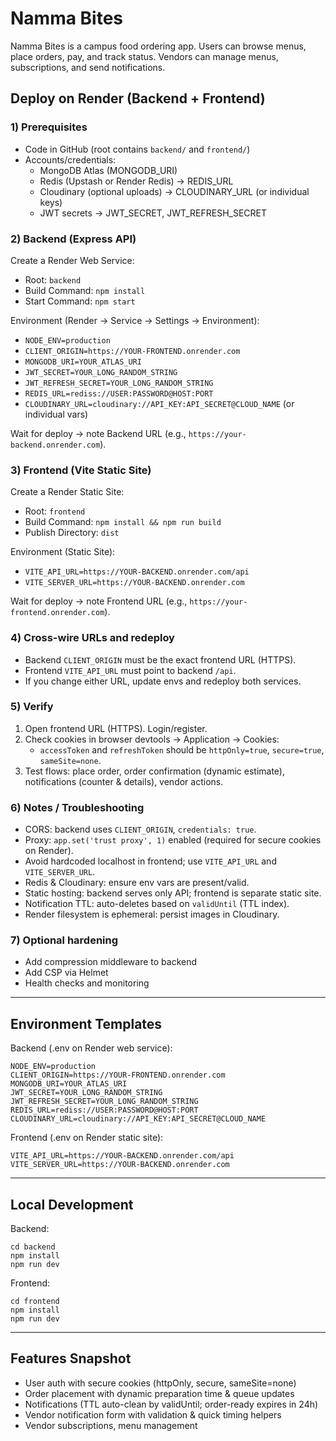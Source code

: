# Namma Bites

Namma Bites is a campus food ordering app. Users can browse menus, place orders, pay, and track status. Vendors can manage menus, subscriptions, and send notifications.

## Deploy on Render (Backend + Frontend)

### 1) Prerequisites
- Code in GitHub (root contains `backend/` and `frontend/`)
- Accounts/credentials:
  - MongoDB Atlas (MONGODB_URI)
  - Redis (Upstash or Render Redis) → REDIS_URL
  - Cloudinary (optional uploads) → CLOUDINARY_URL (or individual keys)
  - JWT secrets → JWT_SECRET, JWT_REFRESH_SECRET

### 2) Backend (Express API)
Create a Render Web Service:
- Root: `backend`
- Build Command: `npm install`
- Start Command: `npm start`

Environment (Render → Service → Settings → Environment):
- `NODE_ENV=production`
- `CLIENT_ORIGIN=https://YOUR-FRONTEND.onrender.com`
- `MONGODB_URI=YOUR_ATLAS_URI`
- `JWT_SECRET=YOUR_LONG_RANDOM_STRING`
- `JWT_REFRESH_SECRET=YOUR_LONG_RANDOM_STRING`
- `REDIS_URL=rediss://USER:PASSWORD@HOST:PORT`
- `CLOUDINARY_URL=cloudinary://API_KEY:API_SECRET@CLOUD_NAME` (or individual vars)

Wait for deploy → note Backend URL (e.g., `https://your-backend.onrender.com`).

### 3) Frontend (Vite Static Site)
Create a Render Static Site:
- Root: `frontend`
- Build Command: `npm install && npm run build`
- Publish Directory: `dist`

Environment (Static Site):
- `VITE_API_URL=https://YOUR-BACKEND.onrender.com/api`
- `VITE_SERVER_URL=https://YOUR-BACKEND.onrender.com`

Wait for deploy → note Frontend URL (e.g., `https://your-frontend.onrender.com`).

### 4) Cross-wire URLs and redeploy
- Backend `CLIENT_ORIGIN` must be the exact frontend URL (HTTPS).
- Frontend `VITE_API_URL` must point to backend `/api`.
- If you change either URL, update envs and redeploy both services.

### 5) Verify
1. Open frontend URL (HTTPS). Login/register.
2. Check cookies in browser devtools → Application → Cookies:
   - `accessToken` and `refreshToken` should be `httpOnly=true`, `secure=true`, `sameSite=none`.
3. Test flows: place order, order confirmation (dynamic estimate), notifications (counter & details), vendor actions.

### 6) Notes / Troubleshooting
- CORS: backend uses `CLIENT_ORIGIN`, `credentials: true`.
- Proxy: `app.set('trust proxy', 1)` enabled (required for secure cookies on Render).
- Avoid hardcoded localhost in frontend; use `VITE_API_URL` and `VITE_SERVER_URL`.
- Redis & Cloudinary: ensure env vars are present/valid.
- Static hosting: backend serves only API; frontend is separate static site.
- Notification TTL: auto-deletes based on `validUntil` (TTL index).
- Render filesystem is ephemeral: persist images in Cloudinary.

### 7) Optional hardening
- Add compression middleware to backend
- Add CSP via Helmet
- Health checks and monitoring

---

## Environment Templates

Backend (.env on Render web service):
```
NODE_ENV=production
CLIENT_ORIGIN=https://YOUR-FRONTEND.onrender.com
MONGODB_URI=YOUR_ATLAS_URI
JWT_SECRET=YOUR_LONG_RANDOM_STRING
JWT_REFRESH_SECRET=YOUR_LONG_RANDOM_STRING
REDIS_URL=rediss://USER:PASSWORD@HOST:PORT
CLOUDINARY_URL=cloudinary://API_KEY:API_SECRET@CLOUD_NAME
```

Frontend (.env on Render static site):
```
VITE_API_URL=https://YOUR-BACKEND.onrender.com/api
VITE_SERVER_URL=https://YOUR-BACKEND.onrender.com
```

---

## Local Development
Backend:
```
cd backend
npm install
npm run dev
```

Frontend:
```
cd frontend
npm install
npm run dev
```

---

## Features Snapshot
- User auth with secure cookies (httpOnly, secure, sameSite=none)
- Order placement with dynamic preparation time & queue updates
- Notifications (TTL auto-clean by validUntil; order-ready expires in 24h)
- Vendor notification form with validation & quick timing helpers
- Vendor subscriptions, menu management

